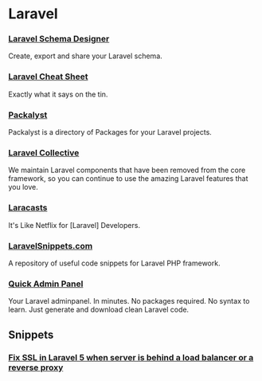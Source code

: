 # Laravel

### [Laravel Schema Designer](http://laravelsd.com/)
Create, export and share your Laravel schema.

### [Laravel Cheat Sheet](http://cheats.jesse-obrien.ca/)
Exactly what it says on the tin.

### [Packalyst](http://packalyst.com/)
Packalyst is a directory of Packages for your Laravel projects.

### [Laravel Collective](http://laravelcollective.com/)
We maintain Laravel components that have been removed from the core framework,
so you can continue to use the amazing Laravel features that you love.

### [Laracasts](https://laracasts.com/)
It's Like Netflix for [Laravel] Developers.

### [LaravelSnippets.com](http://laravelsnippets.com/)
A repository of useful code snippets for Laravel PHP framework.

### [Quick Admin Panel](https://quickadminpanel.com/)
Your Laravel adminpanel. In minutes. No packages required. No syntax to learn. 
Just generate and download clean Laravel code.

## Snippets

### [Fix SSL in Laravel 5 when server is behind a load balancer or a reverse proxy](https://gist.github.com/cjonstrup/5f0924007357f23cabe8)
